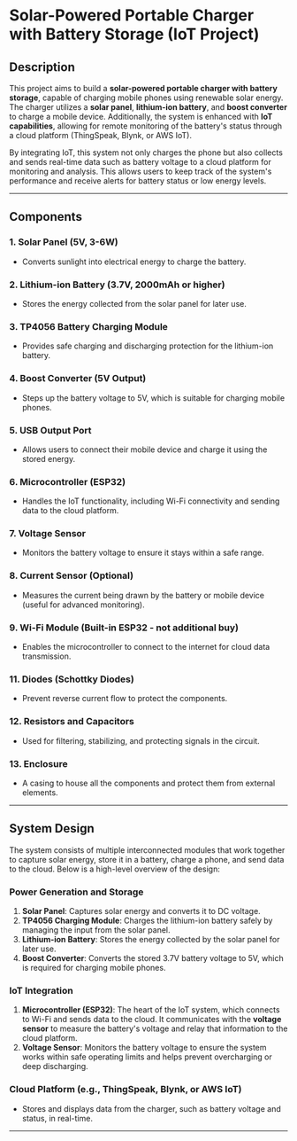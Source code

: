 # Solar-Powered Portable Charger with Battery Storage (IoT Project)

## Description

This project aims to build a **solar-powered portable charger with battery storage**, capable of charging mobile phones using renewable solar energy. The charger utilizes a **solar panel**, **lithium-ion battery**, and **boost converter** to charge a mobile device. Additionally, the system is enhanced with **IoT capabilities**, allowing for remote monitoring of the battery's status through a cloud platform (ThingSpeak, Blynk, or AWS IoT).

By integrating IoT, this system not only charges the phone but also collects and sends real-time data such as battery voltage to a cloud platform for monitoring and analysis. This allows users to keep track of the system's performance and receive alerts for battery status or low energy levels.

---

## Components

### 1. **Solar Panel (5V, 3-6W)**
   - Converts sunlight into electrical energy to charge the battery.
   
### 2. **Lithium-ion Battery (3.7V, 2000mAh or higher)**
   - Stores the energy collected from the solar panel for later use.

### 3. **TP4056 Battery Charging Module**
   - Provides safe charging and discharging protection for the lithium-ion battery.
   
### 4. **Boost Converter (5V Output)**
   - Steps up the battery voltage to 5V, which is suitable for charging mobile phones.
   
### 5. **USB Output Port**
   - Allows users to connect their mobile device and charge it using the stored energy.

### 6. **Microcontroller (ESP32)**
   - Handles the IoT functionality, including Wi-Fi connectivity and sending data to the cloud platform.
   
### 7. **Voltage Sensor**
   - Monitors the battery voltage to ensure it stays within a safe range.

### 8. **Current Sensor (Optional)**
   - Measures the current being drawn by the battery or mobile device (useful for advanced monitoring).
   
### 9. **Wi-Fi Module (Built-in ESP32 - not additional buy)**
   - Enables the microcontroller to connect to the internet for cloud data transmission.

### 11. **Diodes (Schottky Diodes)**
   - Prevent reverse current flow to protect the components.
   
### 12. **Resistors and Capacitors**
   - Used for filtering, stabilizing, and protecting signals in the circuit.

### 13. **Enclosure**
   - A casing to house all the components and protect them from external elements.

---

## System Design

The system consists of multiple interconnected modules that work together to capture solar energy, store it in a battery, charge a phone, and send data to the cloud. Below is a high-level overview of the design:

### **Power Generation and Storage**
1. **Solar Panel**: Captures solar energy and converts it to DC voltage.
2. **TP4056 Charging Module**: Charges the lithium-ion battery safely by managing the input from the solar panel.
3. **Lithium-ion Battery**: Stores the energy collected by the solar panel for later use.
4. **Boost Converter**: Converts the stored 3.7V battery voltage to 5V, which is required for charging mobile phones.

### **IoT Integration**
1. **Microcontroller (ESP32)**: The heart of the IoT system, which connects to Wi-Fi and sends data to the cloud. It communicates with the **voltage sensor** to measure the battery's voltage and relay that information to the cloud platform.
2. **Voltage Sensor**: Monitors the battery voltage to ensure the system works within safe operating limits and helps prevent overcharging or deep discharging.

### **Cloud Platform (e.g., ThingSpeak, Blynk, or AWS IoT)**
   - Stores and displays data from the charger, such as battery voltage and status, in real-time.
   
---


